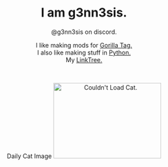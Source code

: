 <h1 align="center">I am g3nn3sis.</h1>  
<p align="center"> @g3nn3sis on discord. </p>  

<p align="center">  
  I like making mods for <a href="https://www.gorillatagvr.com">Gorilla Tag.</a> <br>
  I also like making stuff in <a href="https://www.python.org">Python.</a> <br>
  My <a href="https://www.linktr.ee/g3nn3sis">LinkTree.</a> <br>
</p>
<br>
<p align="center">
  Daily Cat Image
  <img src="https://cataas.com/cat" alt="Couldn't Load Cat." width=250 height=175>
</p>

